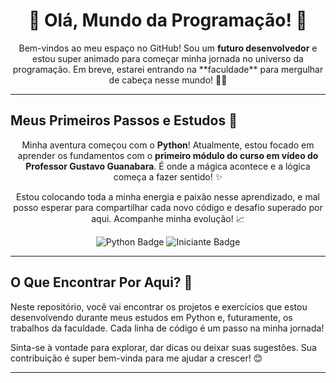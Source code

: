 

<h1 align="center">🚀 Olá, Mundo da Programação! 👋</h1>

<p align="center">
  Bem-vindos ao meu espaço no GitHub! Sou um <b>futuro desenvolvedor</b> e estou super animado para começar minha jornada no universo da programação. Em breve, estarei entrando na **faculdade** para mergulhar de cabeça nesse mundo! 👨‍🎓
</p>

---

## Meus Primeiros Passos e Estudos 🐍

<p align="center">
  Minha aventura começou com o <b>Python</b>! Atualmente, estou focado em aprender os fundamentos com o <b>primeiro módulo do curso em vídeo do Professor Gustavo Guanabara</b>. É onde a mágica acontece e a lógica começa a fazer sentido! ✨
</p>

<p align="center">
  Estou colocando toda a minha energia e paixão nesse aprendizado, e mal posso esperar para compartilhar cada novo código e desafio superado por aqui. Acompanhe minha evolução! 📈
</p>

<p align="center">
  <img src="https://img.shields.io/badge/Python-3776AB?style=for-the-badge&logo=python&logoColor=white" alt="Python Badge">
  <img src="https://img.shields.io/badge/Status-Iniciante-green?style=for-the-badge&logo=github&logoColor=white" alt="Iniciante Badge">
</p>

---

## O Que Encontrar Por Aqui? 📂

<p>
  Neste repositório, você vai encontrar os projetos e exercícios que estou desenvolvendo durante meus estudos em Python e, futuramente, os trabalhos da faculdade. Cada linha de código é um passo na minha jornada!
</p>

<p>
  Sinta-se à vontade para explorar, dar dicas ou deixar suas sugestões. Sua contribuição é super bem-vinda para me ajudar a crescer! 😊
</p>

---
